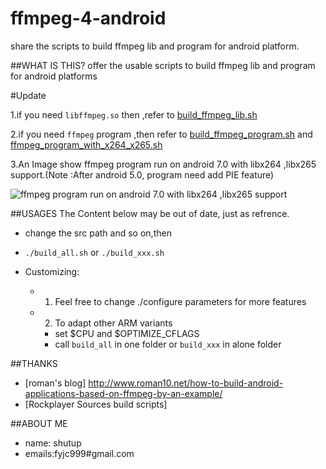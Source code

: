 ffmpeg-4-android
================

share the scripts to build ffmpeg lib and program for android platform.

##WHAT IS THIS?
offer the usable scripts to build ffmpeg lib and program for android platforms

#Update

1.if you need `libffmpeg.so` then ,refer to [build_ffmpeg_lib.sh](https://github.com/shutup/ffmpeg4android/blob/master/one/build_ffmpeg_lib.sh)

2.if you need `ffmpeg` program ,then refer to [build_ffmpeg_program.sh](https://github.com/shutup/ffmpeg4android/blob/master/one/build_ffmpeg_program.sh) and [ffmpeg_program_with_x264_x265.sh](https://github.com/shutup/ffmpeg4android/blob/master/one/build_ffmpeg_program_with_x264_x265.sh)

3.An Image show ffmpeg program run on android 7.0 with libx264 ,libx265 support.(Note :After android 5.0, program need add PIE feature)

![ffmpeg program run on android 7.0 with libx264 ,libx265 support](https://github.com/shutup/ffmpeg4android/blob/master/ffmpeg_run_on_android.png)

##USAGES
The Content below may be out of date, just as refrence.

* change the src path and so on,then 
* `./build_all.sh` or `./build_xxx.sh`

* Customizing:
    * 1. Feel free to change ./configure parameters for more features
    * 2. To adapt other ARM variants
        * set $CPU and $OPTIMIZE_CFLAGS 
        * call `build_all` in one folder or `build_xxx` in alone folder 

##THANKS
* [roman's blog] http://www.roman10.net/how-to-build-android-applications-based-on-ffmpeg-by-an-example/
* [Rockplayer Sources build scripts]

##ABOUT ME

* name:  shutup
* emails:fyjc999#gmail.com
